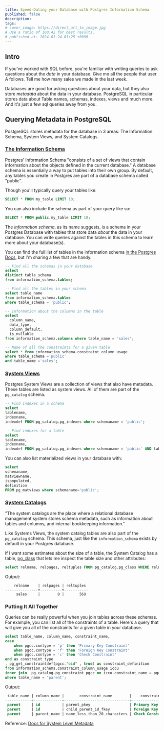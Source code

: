 ```yaml
---
title: Speed-Dating your Database with Postgres Information Schema
published: false
description: 
tags: 
# cover_image: https://direct_url_to_image.jpg
# Use a ratio of 100:42 for best results.
# published_at: 2024-01-24 01:25 +0000
---
```

## Intro

If you've worked with SQL before, you're familiar with writing queries to ask questions about the _data_ in your database. Give me all the people that user A follows. Tell me how many sales we made in the last week. 

Databases are good for asking questions about your data, but they also store _metadata_ about the data in your database. PostgreSQL in particular stores data about Table names, schemas, indexes, views and much more. And it's just a few sql queries away from you.


## Querying Metadata in PostgreSQL
PostgreSQL stores metadata for the database in 3 areas: The Information Schema, System Views, and System Catalogs.


### [The Information Schema](https://www.postgresql.org/docs/16/information-schema.html)

Postgres' Information Schema "consists of a set of views that contain information about the objects defined in the current database." A database schema is essentially a way to put tables into their own group. By default, any tables you create in Postgres are part of a database schema called "public". 

Though you'll typically query your tables like:
```sql
SELECT * FROM my_table LIMIT 10;
```

You can also include the schema as part of your query like so:

```sql
SELECT * FROM public.my_table LIMIT 10;
```

The _information schema_, as its name suggests, is a schema in your Postgres Database with tables that store data _about_ the data in your database. You can write queries against the tables in this schema to learn more about your database(s).

You can find the full list of tables in the information schema [in the Postgres Docs](https://www.postgresql.org/docs/16/information-schema.html), but I'm sharing a few that are handy.


```sql
-- Find all the schemas in your database
select 
distinct table_schema 
from information_schema.tables; 
```

```sql
-- Find all the tables in your schema
select table_name 
from information_schema.tables 
where table_schema = 'public';
```

```sql
-- Information about the columns in the table
select 
  column_name,
  data_type, 
  column_default,
  is_nullable 
from information_schema.columns where table_name = 'sales';
```

```sql
-- Name of all the constraints for a given table
select * from information_schema.constraint_column_usage 
where table_schema ='public' 
and table_name ='sales';
```
### [System Views](https://www.postgresql.org/docs/current/views.html)

Postgres System Views are a collection of views that also have metadata. These tables are listed as system views. All of them are part of the `pg_catalog` schema.


```sql
-- Find indexes in a schema
select 
tablename,
indexname,
indexdef FROM pg_catalog.pg_indexes where schemaname = 'public';
```

```sql
-- Find indexes for a table
select 
tablename,
indexname,
indexdef FROM pg_catalog.pg_indexes where schemaname = 'public' AND tablename='mytable';
```


You can also list materialized views in your database with:
```sql
select 
schemaname,
matviewname,
ispopulated,
definition
FROM pg_matviews where schemaname='public';
```


### [System Catalogs](https://www.postgresql.org/docs/current/catalogs-overview.html)

 "The system catalogs are the place where a relational database management system stores schema metadata, such as information about tables and columns, and internal bookkeeping information."

Like Systems Views, the system catalog tables are also part of the `pg_catalog` schema. This schema, just like the `information_schema` exists by default in your Postgres database.


If I want some estimates about the size of a table, the System Catalog has a table, [pg_class](https://www.postgresql.org/docs/current/catalog-pg-class.html) that lets me inspect the table size and other attributes:

```sql
select relname, relpages, reltuples FROM pg_catalog.pg_class WHERE relname='sales';
```
Output:
```
    relname    | relpages | reltuples 
---------------+----------+-----------
     sales     |        8 |       568

```

### Putting It All Together
Queries can be really powerful when you join tables across these schemas.
For example, you can list all of the constraints of a table. Here's a query
that will give you all of the constraints for a given table in your database.
```sql
select table_name, column_name, constraint_name, 
case 
	when pgcc.contype = 'p' then 'Primary Key Constraint'
	when pgcc.contype = 'f' then 'Foreign Key Constraint'
	when pgcc.contype = 'c' then 'Check Constraint'
end as constraint_type
, pg_get_constraintdef(pgcc."oid" , true) as constraint_definition 
from information_schema.constraint_column_usage iccu
inner join  pg_catalog.pg_constraint pgcc on iccu.constraint_name = pgcc.conname
where table_name = 'parent';
```
Output:
```sql
 table_name | column_name |       constraint_name        |    constraint_type     |             constraint_definition             
------------+-------------+------------------------------+------------------------+-----------------------------------------------
 parent     | id          | parent_pkey                  | Primary Key Constraint | PRIMARY KEY (id)
 parent     | id          | child_parent_id_fkey         | Foreign Key Constraint | FOREIGN KEY (parent_id) REFERENCES parent(id)
 parent     | parent_name | name_less_than_20_characters | Check Constraint       | CHECK (length(parent_name::text) <= 20)
```
Reference:
[Docs for System Level Metadata](https://www.postgresql.org/docs/current/views.html)